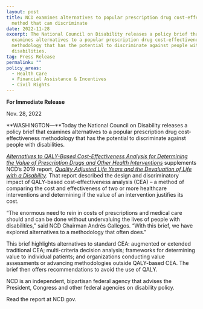 ```yaml
---
layout: post
title: NCD examines alternatives to popular prescription drug cost-effectiveness
  method that can discriminate
date: 2022-11-28
excerpt: The National Council on Disability releases a policy brief that
  examines alternatives to a popular prescription drug cost-effectiveness
  methodology that has the potential to discriminate against people with
  disabilities.
tag: Press Release
permalink: ""
policy_areas:
  - Health Care
  - Financial Assistance & Incentives
  - Civil Rights
---
```

**For Immediate Release**

Nov. 28, 2022

**WASHINGTON—**Today the National Council on Disability releases a policy brief that examines alternatives to a popular prescription drug cost-effectiveness methodology that has the potential to discriminate against people with disabilities.

*[Alternatives to QALY-Based Cost-Effectiveness Analysis for Determining the Value of Prescription Drugs and Other Health Interventions](https://www.ncd.gov/publications/2022/alternatives-qaly)* supplements NCD’s 2019 report, *[Quality Adjusted Life Years and the Devaluation of Life with a Disability](https://ncd.gov/publications/2019/bioethics-report-series).* That report described the design and discriminatory impact of QALY-based cost-effectiveness analysis (CEA) – a method of comparing the cost and effectiveness of two or more healthcare interventions and determining if the value of an intervention justifies its cost.

“The enormous need to rein in costs of prescriptions and medical care should and can be done without undervaluing the lives of people with disabilities,” said NCD Chairman Andrés Gallegos. “With this brief, we have explored alternatives to a methodology that often does.”

This brief highlights alternatives to standard CEA: augmented or extended traditional CEA; multi-criteria decision analysis; frameworks for determining value to individual patients; and organizations conducting value assessments or advancing methodologies outside QALY-based CEA. The brief then offers recommendations to avoid the use of QALY.

NCD is an independent, bipartisan federal agency that advises the President, Congress and other federal agencies on disability policy.

Read the report at NCD.gov.